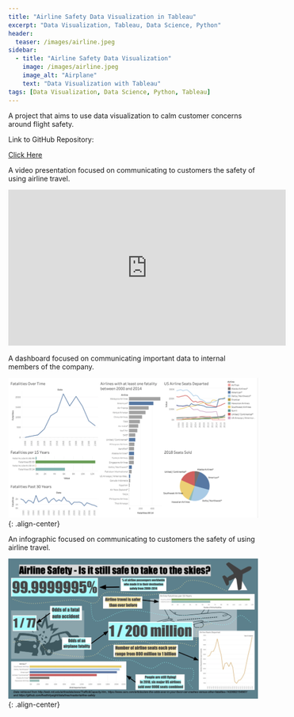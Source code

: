 ```yaml
---
title: "Airline Safety Data Visualization in Tableau"
excerpt: "Data Visualization, Tableau, Data Science, Python"
header:
  teaser: /images/airline.jpeg
sidebar:
  - title: "Airline Safety Data Visualization"
    image: /images/airline.jpeg
    image_alt: "Airplane"
    text: "Data Visualization with Tableau"
tags: [Data Visualization, Data Science, Python, Tableau]
---
```

A project that aims to use data visualization to calm customer concerns around flight safety.

Link to GitHub Repository:

[Click Here](https://github.com/davidsuffolk/Airline-Safety-Data-Visualization)

A video presentation focused on communicating to customers the safety of using airline travel.

<iframe width="560" height="315" src="https://www.youtube.com/embed/B_ra8erm-Qk" frameborder="0" allow="accelerometer; autoplay; encrypted-media; gyroscope; picture-in-picture" allowfullscreen></iframe>

A dashboard focused on communicating important data to internal members of the company.

![image-center](/images/airline_dashbaord.png){: .align-center}

An infographic focused on communicating to customers the safety of using airline travel.

![image-center](/images/Airline_infographic.jpeg){: .align-center}
